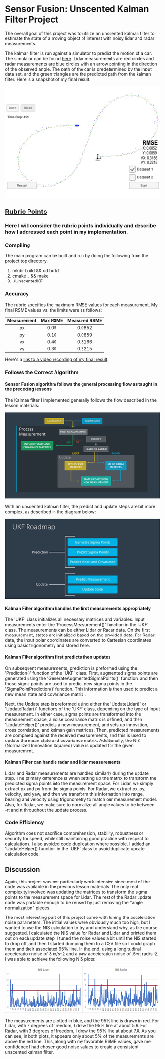 # Sensor Fusion: Unscented Kalman Filter Project

[//]: # (Image References)
[image1]: ./doc/Final.png  "Final"
[image2]: ./doc/KalmanFilterAlgo.png  "kalman"
[image3]: ./doc/UKF_Roadmap.JPG  "UKF"
[image4]: ./doc/NIS_Charts.png  "NIS"

The overall goal of this project was to utilize an unscented kalman filter to estimate the state of a moving object of interest with noisy lidar and radar measurements. 

The kalman filter is run against a simulator to predict the motion of a car.  The simulator can be found [here](https://github.com/udacity/self-driving-car-sim/releases/). Lidar measurements are red circles and radar measurements are blue circles with an arrow pointing in the direction of the observed angle.  The path of the car is predetermined by the input data set, and the green triangles are the predicted path from the kalman filter.  Here is a snapshot of my final result:

![alt text][image1]

## [Rubric Points](https://review.udacity.com/#!/rubrics/783/view)
### Here I will consider the rubric points individually and describe how I addressed each point in my implementation.  

### Compiling


The main program can be built and run by doing the following from the project top directory.

1. mkdir build && cd build
2. cmake .. && make
3. ./UnscentedKF

### Accuracy

The rubric specifies the maximum RMSE values for each measurement. My final RSME values vs. the limits were as follows:

| Measurement | Max RSME | Measured RSME  |
|:-----------:|:--------:|:--------------:|
|     px      |   0.09   |     0.0852     |
|     py      |   0.10   |     0.0859     |
|     vx      |   0.40   |     0.3166     |
|     vy      |   0.30   |     0.2215     |

Here's a [link to a video recording of my final result](./doc/project_recording.mp4).

### Follows the Correct Algorithm
#### Sensor Fusion algorithm follows the general processing flow as taught in the preceding lessons

The Kalman filter I implemented generally follows the flow described in the lesson materials:

![alt text][image2]

With an unscented kalman filter, the predict and update steps are bit more complex, as described in the diagram below:

![alt text][image3]

#### Kalman Filter algorithm handles the first measurements appropriately

The 'UKF' class initializes all necessary matrices and variables.  Input measurements enter the 'ProcessMeasurement()' function in the 'UKF' class.  The measurements can be either Lidar or Radar data. On the first measurement, states are initialized based on the provided data.  For Radar data, the input polar coordinates are converted to Cartesian coordinates using basic trigonometry and stored here.  

#### Kalman Filter algorithm first predicts then updates

On subsequent measurements, prediction is preformed using the 'Prediction()' function of the 'UKF' class.  First, augmented sigma points are generated using the 'GenerateAugmentedSigmaPoints()' function, and then those sigma points are used to predict new sigma points in the 'SigmaPointPrediction()' function.  This information is then used to predict a new mean state and covariance matrix . 

Next, the Update step is preformed using either the 'UpdateLidar()' or  'UpdateRadar()' functions of the 'UKF' class, depending on the type of input measurement. In either case, sigma points are transformed into the measurement space, a noise covariance matrix is defined, and then 'UpdateHelper()' predicts a new measurement, and sets up innovation, cross correlation, and kalman gain matrices.  Then, predicted measurements are compared against the received measurements, and  this is used to update the mean state and covariance matrix.  Additionally, the NIS (Normalized Innovation Squared) value is updated for the given measurement.  

#### Kalman Filter can handle radar and lidar measurements

Lidar and Radar measurements are handled similarly during the update step.  The primary difference is when setting up the matrix to transform the predicted sigma points into the measurement space.  For Lidar, we simply extract px and py from the sigma points.  For Radar, we extract px, py, velocity, and yaw, and then we transform this information into range, bearing and velocity using trigonometry to match our measurement model.  Also, for Radar, we make sure to normalize all angle values to be between -π  and π throughout the update process.    

### Code Efficiency
Algorithm does not sacrifice comprehension, stability, robustness or security for speed, while still maintaining good practice with respect to calculations. I also avoided code duplication where possible.  I added an 'UpdateHelper() function in the 'UKF' class to avoid duplicate update calculation code.

## Discussion
Again, this project was not particularly work intensive since most of the code was available in the previous lesson materials.  The only real complexity involved was updating the matrices to transform the sigma points to the measurement space for Lidar.  The rest of the Radar update code was portable enough to be reused by just removing the "angle normalization" pieces.     

The most interesting part of this project came with tuning the acceleration noise parameters.   The initial values were obviously much too high, but I wanted to use the NIS calculation to try and understand why, as the course suggested.  I calculated the NIS value for Radar and Lidar and printed them out on each update step.  I tuned the noise values a bit until the NIS started to drop off, and then I started dumping them to a CSV file so I could graph them and their associated 95% line.  In the end, using a longitudinal acceleration noise of 3 m/s^2 and a yaw acceleration noise of .5*π rad/s^2, I was able to achieve the following NIS plots:

![alt text][image4]

The measurements are plotted in blue, and the 95% line is drawn in red.  For Lidar, with 2 degrees of freedom, I drew the 95% line at about 5.9.  For Radar, with 3 degrees of freedom, I drew the 95% line at about 7.8. As you can see, in both plots, it appears only about 5% of the measurements are above the red line.  This, along with my favorable RSME values, gave me confidence I had chosen good noise values to create a consistent unscented kalman filter.   
